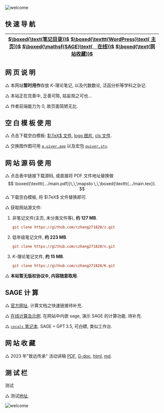 ![welcome](https://czhang271828.github.io/z/WELCOME.svg)

## 快 速 导 航

| [$\boxed{\text{笔记目录}}$](https://czhang271828.github.io/z/table.html)  [$\boxed{\texttt{WordPress}\text{ 主页}}$](https://czhang271828github.wordpress.com/)  [$\boxed{\mathsf{SAGE}\text{　在线}}$](https://czhang271828.github.io/z/SageMathCell.html)  [$\boxed{\text{网站收藏}}$](https://czhang271828.github.io/z/SageMathCell.html) |
| :----------------------------------------------------------: |


## 网 页 说 明

  $\triangle$ 本网站**暂时用作**存放 $K$-理论笔记, 以及代数数论, 泛函分析等学科之杂记. 

  $\triangle$ 本站正在完善中, 乏善可陈, 姑妄观之可也...

  $\triangle$ 作者前端能力为 $0$, 故页面简陋无比. 

## 空 白 模 板 使 用

  $\triangle$ 点击下载空白模板: [$\TeX$ 文件](https://czhang271828.github.io/K/AA空白模板/main.tex), [logo 图片](https://czhang271828.github.io/K/AA空白模板/logo.png), [cls 文件](https://czhang271828.github.io/K/AA空白模板/MainStyle.cls). 

  $\triangle$ 交换图作图可用 [$\texttt{q.uiver.app}$](https://q.uiver.app/) 以及宏包 [$\texttt{quiver.sty}$](https://raw.githubusercontent.com/varkor/quiver/master/src/quiver.sty).

## 网 站 源 码 使 用

  $\triangle$ 点击表中链接下载源码, 或直接将 PDF 文件地址替换做
$$
\boxed{\texttt{.../main.pdf}}\,\,\mapsto \,\,\boxed{\texttt{.../main.tex}}.
$$
  $\triangle$ 下载空白模板, 将 $\TeX$ 文件替换即可. 

  $\triangle$ 获取网站源文件:

1. 非笔记文件(主页, 未分类文件等), **约 127 MB**. 

   ```ini
   git clone https://github.com/czhang271828/z.git
   ```

2. 低年级笔记文件, **约 223 MB**. 

   ```ini
   git clone https://github.com/czhang271828/n.git
   ```

3. $K$-理论笔记文件, **约 15 MB**. 

   ```ini
   git clone https://github.com/czhang271828/K.git
   ```

  $\triangle$ **本站暂无版权协议:copyright:, 内容随意取用.** 

## SAGE 计 算

  $\triangle$ [官方网址](https://www.sagemath.org/). 计算文档之快速链接待补充.

  $\triangle$ [在线计算及示例](https://czhang271828.github.io/z/SageMathCell.html). 在网站中内嵌 sage, 演示 $\mathsf{SAGE}$ 的计算功能. 待补充.

  $\triangle$ [`cocalc` 笔记本](https://cocalc.com/). $\mathsf{SAGE}+\mathsf{GPT\,3.5}$, 可白嫖, 类似工作台. 

## 网 站 收 藏

  $\triangle$ 2023 年"致远传承" 活动讲稿 [PDF](https://czhang271828.github.io/z/web/致远传承文字版(部分).pdf), [G-doc](https://docs.google.com/viewerng/viewer?url=https://czhang271828.github.io/z/web/致远传承文字版(部分).pdf), [html](https://czhang271828.github.io/z/web/致远传承文字版(部分).html), [md](https://czhang271828.github.io/z/web/致远传承文字版(部分).md). 



## 测 试 栏

测试 

  $\triangle$ 测试[地址](https://czhang271828.github.io/test/text.txt). 



![welcome](https://czhang271828.github.io/z/TheEnd.svg)


